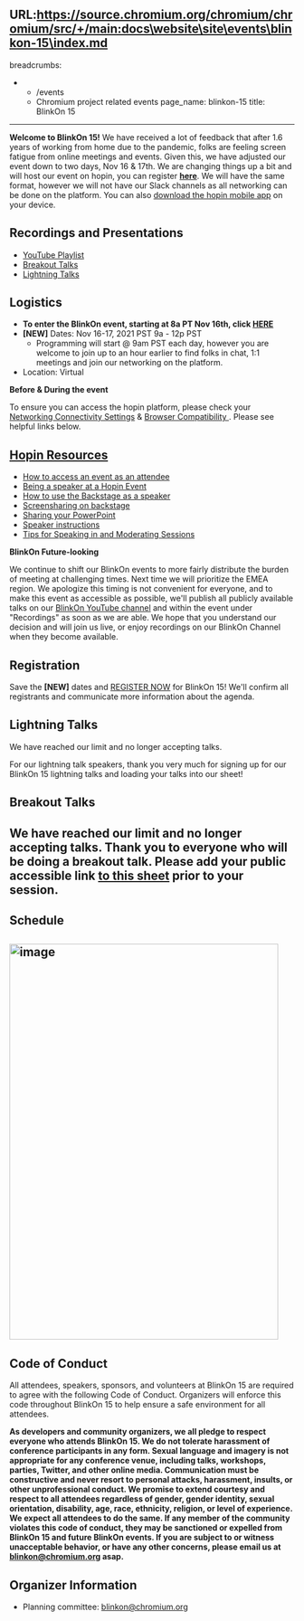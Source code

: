 URL:https://source.chromium.org/chromium/chromium/src/+/main:docs\website\site\events\blinkon-15\index.md
---
breadcrumbs:
- - /events
  - Chromium project related events
page_name: blinkon-15
title: BlinkOn 15
---

**Welcome to BlinkOn 15!** We have received a lot of feedback that after 1.6
years of working from home due to the pandemic, folks are feeling screen fatigue
from online meetings and events. Given this, we have adjusted our event down to
two days, Nov 16 & 17th. We are changing things up a bit and will host our event
on hopin, you can register [**here**](https://hopin.com/events/blinkon-15). We
will have the same format, however we will not have our Slack channels as all
networking can be done on the platform. You can also [download the hopin mobile
app](https://hopin.zendesk.com/hc/en-us/sections/360012637371--Mobile-App) on
your device.

## Recordings and Presentations

*   [YouTube Playlist](https://youtube.com/playlist?list=PL9ioqAuyl6UL_1DiG1tPRHbGJlGQ_gQJW)
*   [Breakout Talks](https://docs.google.com/spreadsheets/d/1x2MXoLaYENQg7WKHWspzwAuttDB38T5pc74ZHRYEKgo/edit#gid=0)
*   [Lightning Talks](https://docs.google.com/spreadsheets/d/1pNTdc5CfJ_86FhKhThr-L0E6ptxVA8VuG-Y1LDkbaME/edit#gid=0)

## **Logistics**

*   **To enter the BlinkOn event, starting at 8a PT Nov 16th, click
            [HERE](https://app.hopin.com/events/blinkon-15/reception)**
*   **\[NEW\]** Dates: Nov 16-17, 2021 PST 9a - 12p PST
    *   Programming will start @ 9am PST each day, however you are
                welcome to join up to an hour earlier to find folks in chat, 1:1
                meetings and join our networking on the platform.
*   Location: Virtual

**Before & During the event**

To ensure you can access the hopin platform, please check your [Networking
Connectivity
Settings](https://hopin.zendesk.com/hc/en-us/articles/360056528911-Network-Connectivity-Settings)
& [Browser Compatibility
](https://hopin.zendesk.com/hc/en-us/articles/360056078872-Browser-Compatibility-for-online-events-on-Hopin).
Please see helpful links below.

## [Hopin Resources](https://docs.google.com/document/d/1SNTmngdbfc1OuxCOaw231guH53p8ks4-YnjecB6CtGk/edit#)

*   [How to access an event as an
            attendee](https://assets-global.website-files.com/5fb2950be125da5aa25af58e/60b95a6bcaf8722b6b83752c_How%20to%20Access%20an%20Event%20as%20an%20Attendee%20(1).pdf)
*   [Being a speaker at a Hopin
            Event](https://assets-global.website-files.com/5fb2950be125da5aa25af58e/60b95bbb779c0790ddf0ae27_Best%20Practices%20for%20Speakers.pdf)
*   [How to use the Backstage as a
            speaker](https://hopin.zendesk.com/hc/en-us/articles/360056078472-How-to-use-the-Backstage-as-a-speaker)
*   [Screensharing on
            backstage](https://hopin.zendesk.com/hc/en-us/articles/360056078412-How-to-present-slides-on-the-Hopin-Backstage)
*   [Sharing your
            PowerPoint](https://hopin.zendesk.com/hc/en-us/articles/360056527631-Sharing-your-Powerpoint)
*   [Speaker
            instructions](https://hopin.zendesk.com/hc/en-us/articles/360056078432-Speaker-Instructions)
*   [Tips for Speaking in and Moderating
            Sessions](https://hopin.zendesk.com/hc/en-us/articles/4402442259220-Tips-for-Speaking-in-and-Moderating-Sessions)

**BlinkOn Future-looking**

We continue to shift our BlinkOn events to more fairly distribute the burden of
meeting at challenging times. Next time we will prioritize the EMEA region. We
apologize this timing is not convenient for everyone, and to make this event as
accessible as possible, we'll publish all publicly available talks on our
[BlinkOn YouTube channel](https://youtube.com/user/blinkontalks) and within
the event under "Recordings" as soon as we are able. We hope that you understand
our decision and will join us live, or enjoy recordings on our BlinkOn Channel
when they become available.

## **Registration**

Save the **\[NEW\]** dates and [REGISTER
NOW](https://hopin.com/events/blinkon-15) for BlinkOn 15! We'll confirm all
registrants and communicate more information about the agenda.

## Lightning Talks

We have reached our limit and no longer accepting talks.

For our lightning talk speakers, thank you very much for signing up for our
BlinkOn 15 lightning talks and loading your talks into our sheet!

## Breakout Talks

## We have reached our limit and no longer accepting talks. Thank you to everyone who will be doing a breakout talk. Please add your public accessible link [to this sheet](https://docs.google.com/spreadsheets/d/1x2MXoLaYENQg7WKHWspzwAuttDB38T5pc74ZHRYEKgo/edit#gid=0) prior to your session.

## Schedule

## **<img alt="image" src="https://www.google.com/chart?chc=sites&cht=d&chdp=sites&chl=%5B%5BGoogle+Gadget'%3D20'f%5Cv'a%5C%3D0'10'%3D475'0'dim'%5Cbox1'b%5CF6F6F6'fC%5CF6F6F6'eC%5C0'sk'%5C%5B%22Include+gadget+(iframe)%22'%5D'a%5CV%5C%3D12'f%5C%5DV%5Cta%5C%3D10'%3D0'%3D476'%3D697'dim'%5C%3D10'%3D10'%3D476'%3D697'vdim'%5Cbox1'b%5Cva%5CF6F6F6'fC%5CC8C8C8'eC%5C'a%5C%5Do%5CLauto'f%5C&sig=fLkW1Kkvb6mVxNQcAOw6Rge97c8" height=700 width=475>**

## **Code of Conduct**

All attendees, speakers, sponsors, and volunteers at BlinkOn 15 are required to
agree with the following Code of Conduct. Organizers will enforce this code
throughout BlinkOn 15 to help ensure a safe environment for all attendees.

**As developers and community organizers, we all pledge to respect everyone who
attends BlinkOn 15. We do not tolerate harassment of conference participants in
any form. Sexual language and imagery is not appropriate for any conference
venue, including talks, workshops, parties, Twitter, and other online media.
Communication must be constructive and never resort to personal attacks,
harassment, insults, or other unprofessional conduct. We promise to extend
courtesy and respect to all attendees regardless of gender, gender identity,
sexual orientation, disability, age, race, ethnicity, religion, or level of
experience. We expect all attendees to do the same. If any member of the
community violates this code of conduct, they may be sanctioned or expelled from
BlinkOn 15 and future BlinkOn events. If you are subject to or witness
unacceptable behavior, or have any other concerns, please email us at
[blinkon@chromium.org](mailto:blinkon@chromium.org) asap.**

## **Organizer Information**

*   Planning committee:
            [blinkon@chromium.org](mailto:blinkon@chromium.org)
